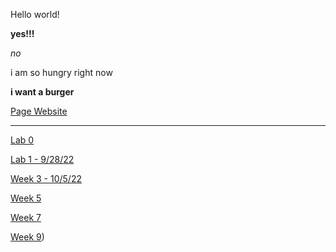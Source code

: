 Hello world!

**yes!!!**

*no*

i am so hungry right now 

**i want a burger**

[Page Website](https://kyle-trinh-ucsd.github.io/cse15l-lab-reports/)
___
[Lab 0](https://kyle-trinh-ucsd.github.io/cse15l-lab-reports/lab-report-1-week-0.html)

[Lab 1 - 9/28/22](https://kyle-trinh-ucsd.github.io/cse15l-lab-reports/cse15l-lab1.html)

[Week 3 - 10/5/22](https://kyle-trinh-ucsd.github.io/cse15l-lab-reports/lab2.html)

[Week 5](https://kyle-trinh-ucsd.github.io/cse15l-lab-reports/week5-report.html)

[Week 7](https://kyle-trinh-ucsd.github.io/cse15l-lab-reports/week7-report.html)

[Week 9](https://kyle-trinh-ucsd.github.io/cse15l-lab-reports/week9-report.html))
